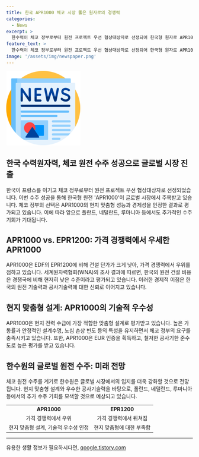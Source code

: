 ```yaml
---
title: 한국 APR1000 체코 시장 뚫은 원자로의 경쟁력
categories:
  - News
excerpt: >
  한수력이 체코 정부로부터 원전 프로젝트 우선 협상대상자로 선정되어 한국형 원자로 APR1000에 관심이 집중되고 있다. 한수원은 현지 맞춤형으로 현지 전력 수급에 적합한 APR1000을 공급하며 가격경쟁력에서 월등히 앞서고 있는데, 세계원자력협회(WNA)의 조사 결과에 따르면 한국의 원전 건설 단가는 경쟁국보다 확연히 낮은 것으로 나타났다. 이로써 체코 원전 수주를 계기로 추가 러브콜이 이어질 것으로 예상되고 있다.
feature_text: >
  한수력이 체코 정부로부터 원전 프로젝트 우선 협상대상자로 선정되어 한국형 원자로 APR1000에 관심이 집중되고 있다. 한수원은 현지 맞춤형으로 현지 전력 수급에 적합한 APR1000을 공급하며 가격경쟁력에서 월등히 앞서고 있는데, 세계원자력협회(WNA)의 조사 결과에 따르면 한국의 원전 건설 단가는 경쟁국보다 확연히 낮은 것으로 나타났다. 이로써 체코 원전 수주를 계기로 추가 러브콜이 이어질 것으로 예상되고 있다.
image: '/assets/img/newspaper.png'
---
```


<p><img src="/assets/img/newspaper.png" alt="kimp 속보" /></p>

<h2 data-ke-size="size26">한국 수력원자력, 체코 원전 수주 성공으로 글로벌 시장 진출</h2>

<p data-ke-size="size16">한국이 프랑스를 이기고 체코 정부로부터 원전 프로젝트 우선 협상대상자로 선정되었습니다. 이번 수주 성공을 통해 한국형 원전 'APR1000'이 글로벌 시장에서 주목받고 있습니다. 체코 정부의 선택은 APR1000의 현지 맞춤형 성능과 경제성을 인정한 결과로 평가되고 있습니다. 이에 따라 앞으로 폴란드, 네덜란드, 루마니아 등에서도 추가적인 수주 기회가 기대됩니다.</p>

<h2 data-ke-size="size26">APR1000 vs. EPR1200: 가격 경쟁력에서 우세한 APR1000</h2>

<p data-ke-size="size16">APR1000은 EDF의 EPR1200에 비해 건설 단가가 크게 낮아, 가격 경쟁력에서 우위를 점하고 있습니다. 세계원자력협회(WNA)의 조사 결과에 따르면, 한국의 원전 건설 비용은 경쟁국에 비해 현저히 낮은 수준이라고 평가되고 있습니다. 이러한 경제적 이점은 한국의 원전 기술력과 공사기술력에 대한 신뢰로 이어지고 있습니다.</p>

<h2 data-ke-size="size26">현지 맞춤형 설계: APR1000의 기술적 우수성</h2>

<p data-ke-size="size16">APR1000은 현지 전력 수급에 가장 적합한 맞춤형 설계로 평가받고 있습니다. 높은 가동률과 안정적인 설계수명, 노심 손상 빈도 등의 특성을 유지하면서 체코 정부의 요구를 충족시키고 있습니다. 또한, APR1000은 EUR 인증을 획득하고, 철저한 공사기한 준수도로 높은 평가를 받고 있습니다.</p>

<h2 data-ke-size="size26">한수원의 글로벌 원전 수주: 미래 전망</h2>

<p data-ke-size="size16">체코 원전 수주를 계기로 한수원은 글로벌 시장에서의 입지를 더욱 강화할 것으로 전망됩니다. 현지 맞춤형 설계와 우수한 공사기술력을 바탕으로, 폴란드, 네덜란드, 루마니아 등에서의 추가 수주 기회를 모색할 것으로 예상되고 있습니다.</p>

<table>
    <tbody>
        <tr>
            <td style="text-align: center; height: 17px;"><b>APR1000</b></td>
            <td style="text-align: center; height: 17px;"><b>EPR1200</b></td>
        </tr>
        <tr>
            <td style="text-align: center; height: 17px;">가격 경쟁력에서 우위</td>
            <td style="text-align: center; height: 17px;">가격 경쟁력에서 뒤쳐짐</td>
        </tr>
        <tr>
            <td style="text-align: center; height: 17px;">현지 맞춤형 설계, 기술적 우수성 인정</td>
            <td style="text-align: center; height: 17px;">현지 맞춤형에 대한 부족함</td>
        </tr>
    </tbody>
</table>

<p><hr></p>
유용한 생활 정보가 필요하시다면, <a href="https://qoogle.tistory.com" rel="dofollow">qoogle.tistory.com</a>


